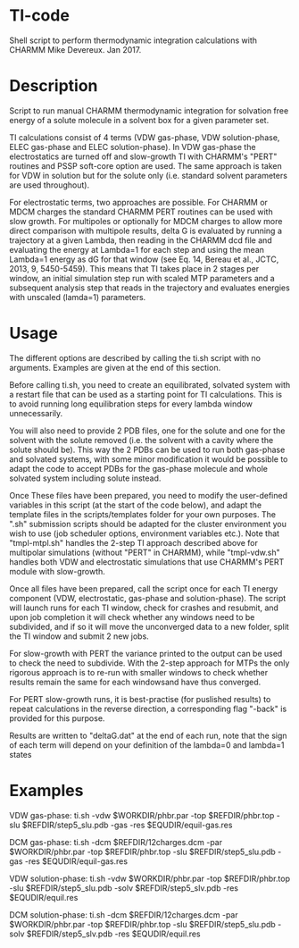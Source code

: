 # TI-code
Shell script to perform thermodynamic integration calculations with CHARMM
 Mike Devereux. Jan 2017.

 Description
 ===========

 Script to run manual CHARMM thermodynamic integration for solvation free energy of a solute
 molecule in a solvent box for a given parameter set. 

 TI calculations consist of 4 terms (VDW gas-phase, VDW solution-phase, ELEC gas-phase and
 ELEC solution-phase). In VDW gas-phase the electrostatics are turned off and slow-growth
 TI with CHARMM's "PERT" routines and PSSP soft-core option are used. The same approach is
 taken for VDW in solution but for the solute only (i.e. standard solvent parameters are used
 throughout).

 For electrostatic terms, two approaches are possible. For CHARMM or MDCM charges the
 standard CHARMM PERT routines can be used with slow growth. For multipoles or optionally for
 MDCM charges to allow more direct comparison with multipole results, delta G is evaluated by
 running a trajectory at a given Lambda, then reading in the CHARMM dcd file and evaluating
 the energy at Lambda=1 for each step and using the mean Lambda=1 energy as dG for that window
 (see Eq. 14, Bereau et al., JCTC, 2013, 9, 5450-5459). This means that TI takes place in 2
 stages per window, an initial simulation step run with scaled MTP parameters and a
 subsequent analysis step that reads in the trajectory and evaluates energies with unscaled
 (lamda=1) parameters.

 Usage
 =====

 The different options are described by calling the ti.sh script with no arguments. Examples
 are given at the end of this section.

 Before calling ti.sh, you need to create an equilibrated, solvated system with a restart file
 that can be used as a starting point for TI calculations. This is to avoid running long
 equilibration steps for every lambda window unnecessarily.

 You will also need to provide 2 PDB files, one for the solute and one for the solvent with 
 the solute removed (i.e. the solvent with a cavity where the solute should be). This way
 the 2 PDBs can be used to run both gas-phase and solvated systems, with some minor modification
 it would be possible to adapt the code to accept PDBs for the gas-phase molecule and whole
 solvated system including solute instead.

 Once These files have been prepared, you need to modify the user-defined variables in this
 script (at the start of the code below), and adapt the template files in the 
 scripts/templates folder for your own purposes. The ".sh" submission scripts should be
 adapted for the cluster environment you wish to use (job scheduler options, environment
 variables etc.). Note that "tmpl-mtpl.sh" handles the 2-step TI approach described above
 for multipolar simulations (without "PERT" in CHARMM), while "tmpl-vdw.sh" handles both VDW
 and electrostatic simulations that use CHARMM's PERT module with slow-growth.

 Once all files have been prepared, call the script once for each TI energy component (VDW,
 electrostatic, gas-phase and solution-phase). The script will launch runs for each TI
 window, check for crashes and resubmit, and upon job completion it will check whether any 
 windows need to be subdivided, and if so it will move the unconverged data to a new folder,
 split the TI window and submit 2 new jobs.

 For slow-growth with PERT the variance printed to the output can be used to check the need
 to subdivide. With the 2-step approach for MTPs the only rigorous approach is to re-run with
 smaller windows to check whether results remain the same for each windowsand have thus
 converged.

 For PERT slow-growth runs, it is best-practise (for puslished results) to repeat calculations
 in the reverse direction, a corresponding flag "-back" is provided for this purpose.

 Results are written to "deltaG.dat" at the end of each run, note that the sign of each term
 will depend on your definition of the lambda=0 and lambda=1 states

 Examples
 ========

 VDW gas-phase:
 ti.sh -vdw  $WORKDIR/phbr.par -top  $REFDIR/phbr.top -slu  $REFDIR/step5_slu.pdb -gas -res $EQUDIR/equil-gas.res

 DCM gas-phase:
 ti.sh -dcm $REFDIR/12charges.dcm -par $WORKDIR/phbr.par -top $REFDIR/phbr.top -slu $REFDIR/step5_slu.pdb -gas -res $EQUDIR/equil-gas.res

 VDW solution-phase:
 ti.sh -vdw $WORKDIR/phbr.par -top $REFDIR/phbr.top -slu $REFDIR/step5_slu.pdb -solv $REFDIR/step5_slv.pdb -res $EQUDIR/equil.res

 DCM solution-phase:
 ti.sh -dcm $REFDIR/12charges.dcm -par $WORKDIR/phbr.par -top $REFDIR/phbr.top -slu $REFDIR/step5_slu.pdb -solv $REFDIR/step5_slv.pdb -res $EQUDIR/equil.res
